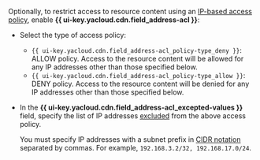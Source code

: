 Optionally, to restrict access to resource content using an [IP-based access policy](../../cdn/concepts/ip-address-acl.md), enable **{{ ui-key.yacloud.cdn.field_address-acl }}**:

* Select the type of access policy:

    * `{{ ui-key.yacloud.cdn.field_address-acl_policy-type_deny }}`: ALLOW policy. Access to the resource content will be allowed for any IP addresses other than those specified below.
    * `{{ ui-key.yacloud.cdn.field_address-acl_policy-type_allow }}`: DENY policy. Access to the resource content will be denied for any IP addresses other than those specified below.

* In the **{{ ui-key.yacloud.cdn.field_address-acl_excepted-values }}** field, specify the list of IP addresses [excluded](../../cdn/concepts/ip-address-acl.md#ip-list) from the above access policy.

    You must specify IP addresses with a subnet prefix in [CIDR notation](https://en.wikipedia.org/wiki/Classless_Inter-Domain_Routing) separated by commas. For example, `192.168.3.2/32, 192.168.17.0/24`.